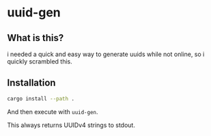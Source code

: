 # uuid-gen

## What is this?
i needed a quick and easy way to generate uuids while not online,
so i quickly scrambled this.


## Installation

```sh
cargo install --path .
```

And then execute with `uuid-gen`.

This always returns UUIDv4 strings to stdout.
